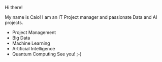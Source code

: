 Hi there!

My name is Caio!
I am an IT Project manager and passionate Data and AI projects.

- Project Management
- Big Data
- Machine Learning
- Artificial Intelligence
- Quantum Computing
                                                  See you! ;-)
